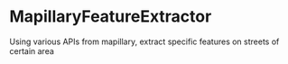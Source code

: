 # MapillaryFeatureExtractor
Using various APIs from mapillary, extract specific features on streets of certain area
